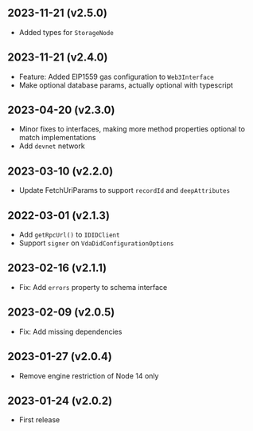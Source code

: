 2023-11-21 (v2.5.0)
-------------------
- Added types for `StorageNode`

2023-11-21 (v2.4.0)
-------------------

- Feature: Added EIP1559 gas configuration to `Web3Interface`
- Make optional database params, actually optional with typescript

2023-04-20 (v2.3.0)
-------------------

- Minor fixes to interfaces, making more method properties optional to match implementations
- Add `devnet` network

2023-03-10 (v2.2.0)
-------------------

- Update FetchUriParams to support `recordId` and `deepAttributes`

2022-03-01 (v2.1.3)
-------------------

- Add `getRpcUrl()` to `IDIDClient`
- Support `signer` on `VdaDidConfigurationOptions`

2023-02-16 (v2.1.1)
-------------------

- Fix: Add `errors` property to schema interface

2023-02-09 (v2.0.5)
-------------------

- Fix: Add missing dependencies

2023-01-27 (v2.0.4)
-------------------

- Remove engine restriction of Node 14 only

2023-01-24 (v2.0.2)
-------------------

- First release